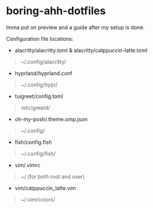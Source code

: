 # boring-ahh-dotfiles
Imma put on preview and a guide after my setup is done.

Configuration file locations:

* alacritty/alacritty.toml & alacritty/catppuccin-latte.toml
> ~/.config/alacritty/
* hyprland/hyprland.conf
> ~/.config/hypr/
* tuigreet/config.toml
> /etc/greetd/
* oh-my-posh/.theme.omp.json
> ~/.config/
* fish/config.fish
> ~/.config/fish/
* vim/.vimrc
> ~/ (for both root and user)
* vim/catppuccin_latte.vim
> ~/.vim/colors/


